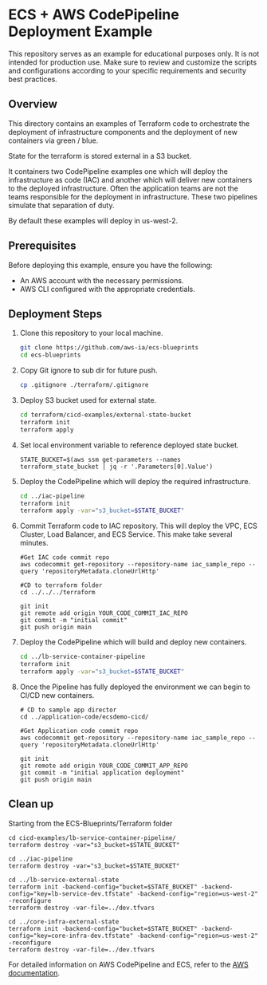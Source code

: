 # ECS + AWS CodePipeline Deployment Example

This repository serves as an example for educational purposes only. It is not intended for production use. Make sure to review and customize the scripts and configurations according to your specific requirements and security best practices.

## Overview

This directory contains an examples of Terraform code to orchestrate the deployment of infrastructure components and the deployment of new containers via green / blue. 

State for the terraform is stored external in a S3 bucket. 

It containers two CodePipeline examples one which will deploy the infrastructure as code (IAC) and another which will deliver new containers to the deployed infrastructure. Often the application teams are not the teams responsible for the deployment in infrastructure. These two pipelines simulate that separation of duty. 

By default these examples will deploy in us-west-2. 

## Prerequisites

Before deploying this example, ensure you have the following:

- An AWS account with the necessary permissions.
- AWS CLI configured with the appropriate credentials.

## Deployment Steps

1. Clone this repository to your local machine.

    ```bash
    git clone https://github.com/aws-ia/ecs-blueprints
    cd ecs-blueprints
    ```

2. Copy Git ignore to sub dir for future push.
    ```bash
    cp .gitignore ./terraform/.gitignore

2. Deploy S3 bucket used for external state.

    ```bash
    cd terraform/cicd-examples/external-state-bucket 
    terraform init
    terraform apply
    ```

3. Set local environment variable to reference deployed state bucket.

    ```
    STATE_BUCKET=$(aws ssm get-parameters --names terraform_state_bucket | jq -r '.Parameters[0].Value')
    ```

4. Deploy the CodePipeline which will deploy the required infrastructure.
    ```bash
    cd ../iac-pipeline
    terraform init
    terraform apply -var="s3_bucket=$STATE_BUCKET"
    ```

5. Commit Terraform code to IAC repository. This will deploy the VPC, ECS Cluster, Load Balancer, and ECS Service. This make take several minutes. 

    ```
    #Get IAC code commit repo
    aws codecommit get-repository --repository-name iac_sample_repo --query 'repositoryMetadata.cloneUrlHttp'

    #CD to terraform folder
    cd ../../../terraform

    git init
    git remote add origin YOUR_CODE_COMMIT_IAC_REPO
    git commit -m "initial commit"
    git push origin main

    ```
6. Deploy the CodePipeline which will build and deploy new containers.

    ```bash
    cd ../lb-service-container-pipeline
    terraform init
    terraform apply -var="s3_bucket=$STATE_BUCKET"
    ```

7. Once the Pipeline has fully deployed the environment we can begin to CI/CD new containers. 

    ```
    # CD to sample app director
    cd ../application-code/ecsdemo-cicd/

    #Get Application code commit repo
    aws codecommit get-repository --repository-name iac_sample_repo --query 'repositoryMetadata.cloneUrlHttp'

    git init 
    git remote add origin YOUR_CODE_COMMIT_APP_REPO
    git commit -m "initial application deployment"
    git push origin main
    ```

## Clean up

Starting from the ECS-Blueprints/Terraform folder

```
cd cicd-examples/lb-service-container-pipeline/
terraform destroy -var="s3_bucket=$STATE_BUCKET"
```

    
```
cd ../iac-pipeline
terraform destroy -var="s3_bucket=$STATE_BUCKET"
```


```
cd ../lb-service-external-state
terraform init -backend-config="bucket=$STATE_BUCKET" -backend-config="key=lb-service-dev.tfstate" -backend-config="region=us-west-2" -reconfigure
terraform destroy -var-file=../dev.tfvars 
```

```
cd ../core-infra-external-state
terraform init -backend-config="bucket=$STATE_BUCKET" -backend-config="key=core-infra-dev.tfstate" -backend-config="region=us-west-2" -reconfigure 
terraform destroy -var-file=../dev.tfvars 
```

For detailed information on AWS CodePipeline and ECS, refer to the [AWS documentation](https://docs.aws.amazon.com/).

